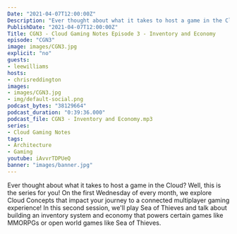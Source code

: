 ```yaml
---
Date: "2021-04-07T12:00:00Z"
Description: "Ever thought about what it takes to host a game in the Cloud? Well, this is the series for you! On the first Wednesday of every month, we explore Cloud Concepts that impact your journey to a connected multiplayer gaming experience! In this third session, we'll play Sea of Thieves and talk about building an inventory system and economy that powers certain games like MMORPGs or open world games like Sea of Thieves."
PublishDate: "2021-04-07T12:00:00Z"
Title: CGN3 - Cloud Gaming Notes Episode 3 - Inventory and Economy
episode: "CGN3"
image: images/CGN3.jpg
explicit: "no"
guests:
- leewilliams
hosts:
- chrisreddington
images:
- images/CGN3.jpg
- img/default-social.png
podcast_bytes: "38129664"
podcast_duration: "0:39:36.000"
podcast_file: CGN3 - Inventory and Economy.mp3
series:
- Cloud Gaming Notes
tags:
- Architecture
- Gaming
youtube: iAvvrTDPUeQ
banner: "images/banner.jpg"
---
```

Ever thought about what it takes to host a game in the Cloud? Well, this is the series for you! On the first Wednesday of every month, we explore Cloud Concepts that impact your journey to a connected multiplayer gaming experience! In this second session, we'll play Sea of Thieves and talk about building an inventory system and economy that powers certain games like MMORPGs or open world games like Sea of Thieves.